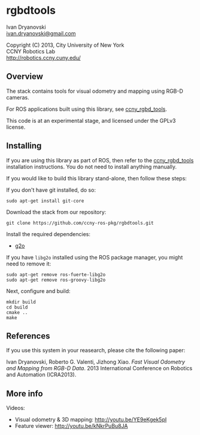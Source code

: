 rgbdtools
===================================

Ivan Dryanovski  
<ivan.dryanovski@gmail.com>

Copyright (C) 2013, City University of New York  
CCNY Robotics Lab  
<http://robotics.ccny.cuny.edu/>
 
Overview
-----------------------------------

The stack contains tools for visual odometry and mapping using RGB-D cameras. 

For ROS applications built using this library, see [ccny_rgbd_tools](https://github.com/ccny-ros-pkg/ccny_rgbd_tools.git).

This code is at an experimental stage, and licensed under the GPLv3 license.

Installing
-----------------------------------

If you are using this library as part of ROS, then refer to the 
[ccny_rgbd_tools](https://github.com/ccny-ros-pkg/ccny_rgbd_tools.git) 
installation instructions. You do not need to install anything manually.

If you would like to build this library stand-alone, then follow these
steps:

If you don't have git installed, do so:

    sudo apt-get install git-core

Download the stack from our repository:

    git clone https://github.com/ccny-ros-pkg/rgbdtools.git

Install the required dependencies:

 * [g2o](http://openslam.org/g2o.html)
 
If you have `libg2o` installed using the ROS package manager, you might need to remove it:
    
    sudo apt-get remove ros-fuerte-libg2o
    sudo apt-get remove ros-groovy-libg2o

Next, configure and build:

    mkdir build
    cd build
    cmake ..
    make

References
-----------------------------------

If you use this system in your reasearch, please cite the following paper:

Ivan Dryanovski, Roberto G. Valenti, Jizhong Xiao. 
*Fast Visual Odometry and Mapping from RGB-D Data*. 
2013 International Conference on Robotics and Automation (ICRA2013).

More info
-----------------------------------

Videos:
 * Visual odometry & 3D mapping: http://youtu.be/YE9eKgek5pI
 * Feature viewer: http://youtu.be/kNkrPuBu8JA
